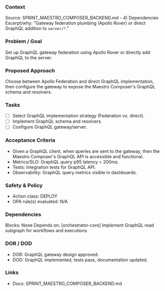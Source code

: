 ### Context

Source: SPRINT_MAESTRO_COMPOSER_BACKEND.md - 4) Dependencies
Excerpt/why: "Gateway federation plumbing (Apollo Rover) or direct GraphQL addition to `server/*`."

### Problem / Goal

Set up GraphQL gateway federation using Apollo Rover or directly add GraphQL to the server.

### Proposed Approach

Choose between Apollo Federation and direct GraphQL implementation, then configure the gateway to expose the Maestro Composer's GraphQL schema and resolvers.

### Tasks

- [ ] Select GraphQL implementation strategy (Federation vs. direct).
- [ ] Implement GraphQL schema and resolvers.
- [ ] Configure GraphQL gateway/server.

### Acceptance Criteria

- Given a GraphQL client, when queries are sent to the gateway, then the Maestro Composer's GraphQL API is accessible and functional.
- Metrics/SLO: GraphQL query p95 latency < 200ms.
- Tests: Integration tests for GraphQL API.
- Observability: GraphQL query metrics visible in dashboards.

### Safety & Policy

- Action class: DEPLOY
- OPA rule(s) evaluated: N/A

### Dependencies

Blocks: None
Depends on: [orchestrator-core] Implement GraphQL read subgraph for workflows and executions

### DOR / DOD

- DOR: GraphQL gateway design approved.
- DOD: GraphQL implemented, tests pass, documentation updated.

### Links

- Docs: SPRINT_MAESTRO_COMPOSER_BACKEND.md
